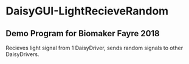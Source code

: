 # **DaisyGUI-LightRecieveRandom**
## Demo Program for Biomaker Fayre 2018
Recieves light signal from 1 DaisyDriver, sends random signals to other DaisyDrivers.